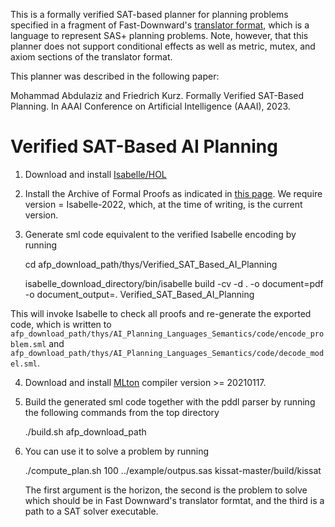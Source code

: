 This is a formally verified SAT-based planner for planning problems specified in a fragment of Fast-Downward's [translator format](), which is a language to represent SAS+ planning problems. Note, however, that this planner does not support conditional effects as well as metric, mutex, and axiom sections of the translator format.

This planner was described in the following paper:

  Mohammad Abdulaziz and Friedrich Kurz. Formally Verified SAT-Based Planning. In AAAI Conference on Artificial Intelligence (AAAI), 2023.


Verified SAT-Based AI Planning
==============================

 1) Download and install [Isabelle/HOL](https://isabelle.in.tum.de)

 2) Install the Archive of Formal Proofs as indicated in [this
 page](https://www.isa-afp.org/using.shtml). We require version = Isabelle-2022,
 which, at the time of writing, is the current version.

 3) Generate sml code equivalent to the verified Isabelle encoding by running

    cd afp_download_path/thys/Verified_SAT_Based_AI_Planning

    isabelle_download_directory/bin/isabelle build -cv -d . -o document=pdf -o document_output=. Verified_SAT_Based_AI_Planning

  This will invoke Isabelle to check all proofs and re-generate the
  exported code, which is written to <code> afp_download_path/thys/AI_Planning_Languages_Semantics/code/encode_problem.sml</code> and  <code> afp_download_path/thys/AI_Planning_Languages_Semantics/code/decode_model.sml</code>.

 4) Download and install [MLton](http://mlton.org/) compiler version >= 20210117.

 5) Build the generated sml code together with the pddl parser by running the
 following commands from the top directory
  
    ./build.sh afp_download_path


 6) You can use it to solve a problem by running

    ./compute_plan.sh 100 ../example/outpus.sas
    kissat-master/build/kissat

    The first argument is the horizon, the second is the problem to
    solve which should be in Fast Downward's translator formtat, and
    the third is a path to a SAT solver executable.
